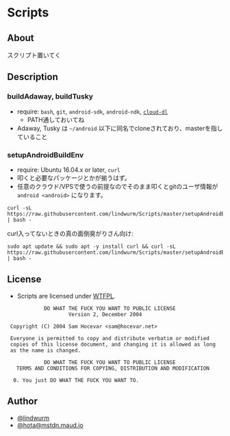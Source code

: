 # Scripts

## About

スクリプト置いてく

## Description

### buildAdaway, buildTusky

* require: `bash`, `git`, `android-sdk`, `android-ndk`, [`cloud-dl`](https://github.com/cghdev/cloud-dl)
    - PATH通しておいてね
* Adaway, Tusky は `~/android` 以下に同名でcloneされており、masterを指していること

### setupAndroidBuildEnv

* require: Ubuntu 16.04.x or later, `curl`
* 叩くと必要なパッケージとかが揃うはず。
* 任意のクラウド/VPSで使うの前提なのでそのまま叩くとgitのユーザ情報が `android <android>` になります。

```
curl -sL https://raw.githubusercontent.com/lindwurm/Scripts/master/setupAndroidBuildEnv.sh | bash -
```

curl入ってないときの真の面倒臭がりさん向け:

```
sudo apt update && sudo apt -y install curl && curl -sL https://raw.githubusercontent.com/lindwurm/Scripts/master/setupAndroidBuildEnv.sh | bash -
```

## License

- Scripts are licensed under [WTFPL](http://www.wtfpl.net/).

```
            DO WHAT THE FUCK YOU WANT TO PUBLIC LICENSE
                    Version 2, December 2004

 Copyright (C) 2004 Sam Hocevar <sam@hocevar.net>

 Everyone is permitted to copy and distribute verbatim or modified
 copies of this license document, and changing it is allowed as long
 as the name is changed.

            DO WHAT THE FUCK YOU WANT TO PUBLIC LICENSE
   TERMS AND CONDITIONS FOR COPYING, DISTRIBUTION AND MODIFICATION

  0. You just DO WHAT THE FUCK YOU WANT TO.
```

## Author

- [@lindwurm](https://github.com/lindwurm)
- [@hota@mstdn.maud.io](https://mstdn.maud.io/@hota)
